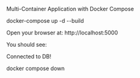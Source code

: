 Multi-Container Application with Docker Compose

docker-compose up -d --build

Open your browser at: http://localhost:5000

You should see:

Connected to DB!

docker compose down
